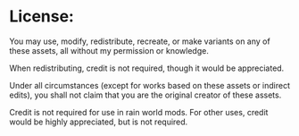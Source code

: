# License:

You may use, modify, redistribute, recreate, or make variants on any of these assets, all without my permission or knowledge.

When redistributing, credit is not required, though it would be appreciated.

Under all circumstances (except for works based on these assets or indirect edits), you shall not claim that you are the original creator of these assets.

Credit is not required for use in rain world mods.
For other uses, credit would be highly appreciated, but is not required.
